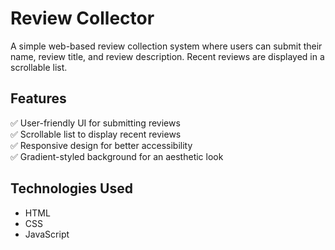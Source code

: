 # Review Collector

A simple web-based review collection system where users can submit their name, review title, and review description. Recent reviews are displayed in a scrollable list.

## Features
✅ User-friendly UI for submitting reviews  
✅ Scrollable list to display recent reviews  
✅ Responsive design for better accessibility  
✅ Gradient-styled background for an aesthetic look  

## Technologies Used
- HTML  
- CSS  
- JavaScript 

